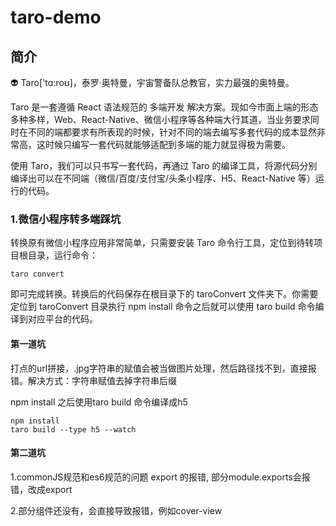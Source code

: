 # taro-demo
## 简介
👽 Taro['tɑ:roʊ]，泰罗·奥特曼，宇宙警备队总教官，实力最强的奥特曼。

Taro 是一套遵循 React 语法规范的 多端开发 解决方案。现如今市面上端的形态多种多样，Web、React-Native、微信小程序等各种端大行其道，当业务要求同时在不同的端都要求有所表现的时候，针对不同的端去编写多套代码的成本显然非常高，这时候只编写一套代码就能够适配到多端的能力就显得极为需要。

使用 Taro，我们可以只书写一套代码，再通过 Taro 的编译工具，将源代码分别编译出可以在不同端（微信/百度/支付宝/头条小程序、H5、React-Native 等）运行的代码。

### 1.微信小程序转多端踩坑
 
转换原有微信小程序应用非常简单，只需要安装 Taro 命令行工具，定位到待转项目根目录，运行命令：

    taro convert

即可完成转换。转换后的代码保存在根目录下的 taroConvert 文件夹下。你需要定位到 taroConvert 目录执行 npm install 命令之后就可以使用 taro build 命令编译到对应平台的代码。

#### 第一道坑
   
   打点的url拼接，.jpg字符串的赋值会被当做图片处理，然后路径找不到，直接报错。解决方式：字符串赋值去掉字符串后缀

   npm install 之后使用taro build 命令编译成h5

 	npm install
	taro build --type h5 --watch

#### 第二道坑
   
   1.commonJS规范和es6规范的问题
   export 的报错, 部分module.exports会报错，改成export

   2.部分组件还没有，会直接导致报错，例如cover-view
   		
